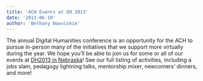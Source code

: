 ```yaml
---
title: 'ACH Events at DH 2013'
date: '2013-06-10'
author: 'Bethany Nowviskie'
---
```

The annual Digital Humanities conference is an opportunity for the ACH to pursue in-person many of the initiatives that we support more virtually during the year. We hope you’ll be able to join us for some or all of our events at [DH2013 in Nebraska](http://dh2013.unl.edu/)! See our full listing of activities, including a jobs slam, pedagogy lightning talks, mentorship mixer, newcomers’ dinners, and more!
